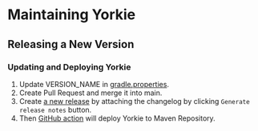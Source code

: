 # Maintaining Yorkie

## Releasing a New Version

### Updating and Deploying Yorkie

1. Update VERSION_NAME in [gradle.properties](https://github.com/yorkie-team/yorkie-android-sdk/blob/main/gradle.properties#L16).
2. Create Pull Request and merge it into main.
3. Create [a new release](https://github.com/yorkie-team/yorkie-android-sdk/releases/new) by attaching the changelog by clicking `Generate release notes` button.
4. Then [GitHub action](https://github.com/yorkie-team/yorkie-android-sdk/blob/main/.github/workflows/publish.yml) will deploy Yorkie to Maven Repository.
